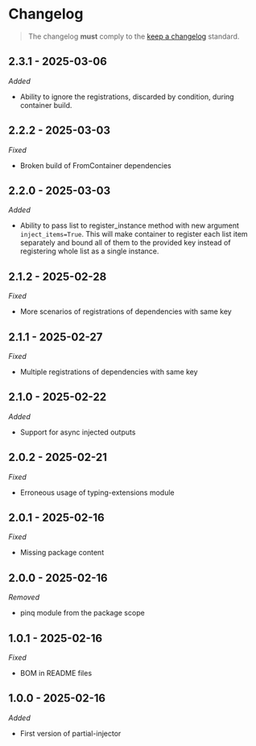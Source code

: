 # Changelog

> The changelog **must** comply to the [keep a changelog](https://keepachangelog.com/en/1.1.0) standard.

## 2.3.1 - 2025-03-06

_*Added*_

- Ability to ignore the registrations, discarded by condition, during container build.

## 2.2.2 - 2025-03-03

_*Fixed*_

- Broken build of FromContainer dependencies

## 2.2.0 - 2025-03-03

_*Added*_

- Ability to pass list to register_instance method with new argument `inject_items=True`. 
  This will make container to register each list item separately and bound all of them to the provided key
  instead of registering whole list as a single instance.

## 2.1.2 - 2025-02-28

_*Fixed*_

- More scenarios of registrations of dependencies with same key

## 2.1.1 - 2025-02-27

_*Fixed*_

- Multiple registrations of dependencies with same key

## 2.1.0 - 2025-02-22

_*Added*_

- Support for async injected outputs

## 2.0.2 - 2025-02-21

_*Fixed*_

- Erroneous usage of typing-extensions module

## 2.0.1 - 2025-02-16

_*Fixed*_

- Missing package content

## 2.0.0 - 2025-02-16

_*Removed*_

- pinq module from the package scope

## 1.0.1 - 2025-02-16

_*Fixed*_

- BOM in README files

## 1.0.0 - 2025-02-16

_*Added*_

- First version of partial-injector
